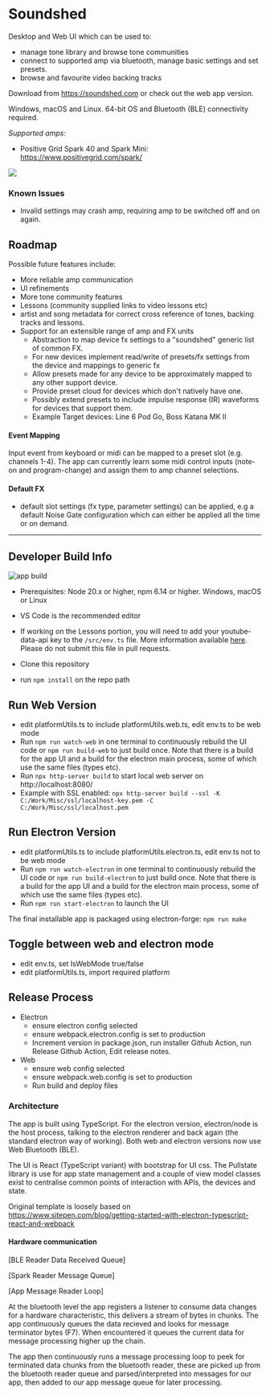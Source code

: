 # Soundshed

Desktop and Web UI which can be used to:

-   manage tone library and browse tone communities
-   connect to supported amp via bluetooth, manage basic settings and set presets.
-   browse and favourite video backing tracks

Download from https://soundshed.com or check out the web app version.

Windows, macOS and Linux. 64-bit OS and Bluetooth (BLE) connectivity required.

_Supported amps:_

-   Positive Grid Spark 40 and Spark Mini: https://www.positivegrid.com/spark/

![](https://github.com/soundshed/soundshed-app/raw/main/docs/screens/ui.png)

### Known Issues

-   Invalid settings may crash amp, requiring amp to be switched off and on again.

## Roadmap

Possible future features include:

-   More reliable amp communication
-   UI refinements
-   More tone community features
-   Lessons (community supplied links to video lessons etc)
-   artist and song metadata for correct cross reference of tones, backing tracks and lessons.
-   Support for an extensible range of amp and FX units
    -   Abstraction to map device fx settings to a "soundshed" generic list of common FX.
    -   For new devices implement read/write of presets/fx settings from the device and mappings to generic fx
    -   Allow presets made for any device to be approximately mapped to any other support device.
    -   Provide preset cloud for devices which don't natively have one.
    -   Possibly extend presets to include impulse response (IR) waveforms for devices that support them.
    -   Example Target devices: Line 6 Pod Go, Boss Katana MK II

#### Event Mapping

Input event from keyboard or midi can be mapped to a preset slot (e.g. channels 1-4). The app can currently learn some midi control inputs (note-on and program-change) and assign them to amp channel selections.

#### Default FX

-   default slot settings (fx type, parameter settings) can be applied, e.g a default Noise Gate configuration which can either be applied all the time or on demand.

---

## Developer Build Info

![app build](https://github.com/soundshed/soundshed-app/workflows/app%20build/badge.svg)

-   Prerequisites: Node 20.x or higher, npm 6.14 or higher. Windows, macOS or Linux

-   VS Code is the recommended editor

-   If working on the Lessons portion, you will need to add your youtube-data-api key to the `/src/env.ts` file. More information available [here](https://developers.google.com/youtube/v3/getting-started). Please do not submit this file in pull requests.

-   Clone this repository
-   run `npm install` on the repo path

## Run Web Version

-   edit platformUtils.ts to include platformUtils.web.ts, edit env.ts to be web mode
-   Run `npm run watch-web` in one terminal to continuously rebuild the UI code or `npm run build-web` to just build once. Note that there is a build for the app UI and a build for the electron main process, some of which use the same files (types etc).
-   Run `npx http-server build` to start local web server on http://localhost:8080/
-   Example with SSL enabled: `npx http-server build --ssl -K C:/Work/Misc/ssl/localhost-key.pem -C C:/Work/Misc/ssl/localhost.pem`

## Run Electron Version

-   edit platformUtils.ts to include platformUtils.electron.ts, edit env.ts not to be web mode
-   Run `npm run watch-electron` in one terminal to continuously rebuild the UI code or `npm run build-electron` to just build once. Note that there is a build for the app UI and a build for the electron main process, some of which use the same files (types etc).
-   Run `npm run start-electron` to launch the UI

The final installable app is packaged using electron-forge:
`npm run make`

## Toggle between web and electron mode

-   edit env.ts, set IsWebMode true/false
-   edit platformUtils.ts, import required platform

## Release Process

-   Electron
    -   ensure electron config selected
    -   ensure webpack.electron.config is set to production
    -   Increment version in package.json, run installer Github Action, run Release Github Action, Edit release notes.
-   Web
    -   ensure web config selected
    -   ensure webpack.web.config is set to production
    -   Run build and deploy files

### Architecture

The app is built using TypeScript. For the electron version, electron/node is the host process, talking to the electron renderer and back again (the standard electron way of working). Both web and electron versions now use Web Bluetooth (BLE).

The UI is React (TypeScript variant) with bootstrap for UI css. The Pullstate library is use for app state management and a couple of view model classes exist to centralise common points of interaction with APIs, the devices and state.

Original template is loosely based on https://www.sitepen.com/blog/getting-started-with-electron-typescript-react-and-webpack

#### Hardware communication

[BLE Reader Data Received Queue]

[Spark Reader Message Queue]

[App Message Reader Loop]

At the bluetooth level the app registers a listener to consume data changes for a hardware characteristic, this delivers a stream of bytes in chunks. The app continuously queues the data recieved and looks for message terminator bytes (F7). When encountered it queues the current data for message processing higher up the chain.

The app then continuously runs a message processing loop to peek for terminated data chunks from the bluetooth reader, these are picked up from the bluetooth reader queue and parsed/interpreted into messages for our app, then added to our app message queue for later processing.
